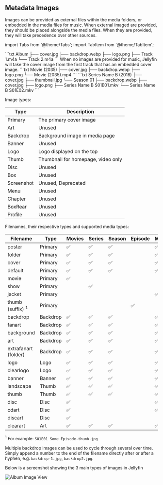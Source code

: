 <!-- markdownlint-disable MD041 -->

## Metadata Images

Images can be provided as external files within the media folders, or embedded in the media files for music. When external imaged are provided, they should be placed alongside the media files. When they are provided, they will take precedence over other sources.

import Tabs from '@theme/Tabs';
import TabItem from '@theme/TabItem';

<Tabs>
  <TabItem value='music' label='Music'>
    ```txt
    Album
    ├── cover.jpg
    ├── backdrop.webp
    ├── logo.png
    ├── Track 1.m4a
    └── Track 2.m4a
    ```
    When no images are provided for music, Jellyfin will take the cover image from the first track that has an embedded cover image.
  </TabItem>
  <TabItem value='movies' label='Movies'>
    ```txt
    Movie (2035)
    ├── cover.jpg
    ├── backdrop.webp
    ├── logo.png
    └── Movie (2035).mp4
    ```
  </TabItem>
  <TabItem value='shows' label='Shows'>
    ```txt
    Series Name B (2018)
    ├── cover.jpg
    ├── thumbnail.jpg
    └── Season 01
        ├── backdrop.webp
        ├── cover.jpg
        ├── logo.png
        ├── Series Name B S01E01.mkv
        └── Series Name B S01E02.mkv
    ```
  </TabItem>
</Tabs>

Image types:

| Type       | Description                        |
| ---------- | ---------------------------------- |
| Primary    | The primary cover image            |
| Art        | Unused                             |
| Backdrop   | Background image in media page     |
| Banner     | Unused                             |
| Logo       | Logo displayed on the top          |
| Thumb      | Thumbnail for homepage, video only |
| Disc       | Unused                             |
| Box        | Unused                             |
| Screenshot | Unused, Deprecated                 |
| Menu       | Unused                             |
| Chapter    | Unused                             |
| BoxRear    | Unused                             |
| Profile    | Unused                             |

Filenames, their respective types and supported media types:

| Filename                    | Type     | Movies | Series | Season | Episode | Music |
| --------------------------- | -------- | ------ | ------ | ------ | ------- | ----- |
| poster                      | Primary  | ✅     | ✅     | ✅     |         | ✅    |
| folder                      | Primary  | ✅     | ✅     | ✅     |         | ✅    |
| cover                       | Primary  | ✅     | ✅     | ✅     |         | ✅    |
| default                     | Primary  | ✅     | ✅     | ✅     |         | ✅    |
| movie                       | Primary  | ✅     |        |        |         |       |
| show                        | Primary  |        | ✅     |        |         |       |
| jacket                      | Primary  |        |        |        |         | ✅    |
| thumb (suffix) <sup>1</sup> | Primary  |        |        |        | ✅      |       |
| backdrop                    | Backdrop | ✅     | ✅     | ✅     |         | ✅    |
| fanart                      | Backdrop | ✅     | ✅     | ✅     |         | ✅    |
| background                  | Backdrop | ✅     | ✅     | ✅     |         | ✅    |
| art                         | Backdrop | ✅     | ✅     | ✅     |         | ✅    |
| extrafanart (folder)        | Backdrop | ✅     | ✅     | ✅     |         | ✅    |
| logo                        | Logo     | ✅     | ✅     | ✅     |         | ✅    |
| clearlogo                   | Logo     | ✅     | ✅     | ✅     |         | ✅    |
| banner                      | Banner   | ✅     | ✅     | ✅     |         | ✅    |
| landscape                   | Thumb    | ✅     | ✅     | ✅     |         | ✅    |
| thumb                       | Thumb    | ✅     | ✅     | ✅     |         | ✅    |
| disc                        | Disc     | ✅     |        |        |         | ✅    |
| cdart                       | Disc     | ✅     |        |        |         | ✅    |
| discart                     | Disc     | ✅     |        |        |         |       |
| clearart                    | Art      | ✅     | ✅     | ✅     |         | ✅    |

<sup>1</sup> For example: `S01E01 Some Episode-thumb.jpg`

Multiple backdrop images can be used to cycle through several over time. Simply append a number to the end of the filename directly after or after a hyphen, e.g. `backdrop-1.jpg`, `backdrop2.jpg`.

Below is a screenshot showing the 3 main types of images in Jellyfin

![Album Image View](/images/docs/server/media/music/album-images.png)
